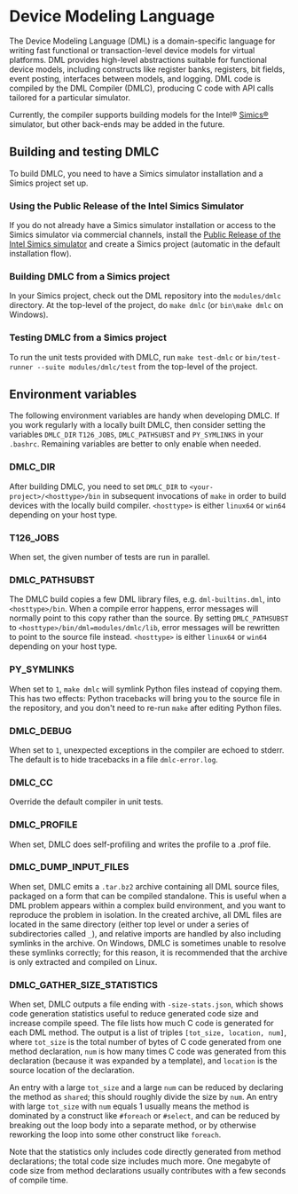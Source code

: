 <!--
  © 2021 Intel Corporation
  SPDX-License-Identifier: MPL-2.0
-->

# Device Modeling Language

The Device Modeling Language (DML) is a domain-specific language for
writing fast functional or transaction-level device models for virtual
platforms.  DML provides high-level abstractions suitable for
functional device models, including constructs like register banks,
registers, bit fields, event posting, interfaces between models, and
logging. DML code is compiled by the DML Compiler (DMLC), producing C
code with API calls tailored for a particular simulator.

Currently, the compiler supports building models for the Intel®
[Simics®](https://www.intel.com/content/www/us/en/developer/articles/tool/simics-simulator.html)
simulator, but other back-ends may be added in the
future.


## Building and testing DMLC 

To build DMLC, you need to have a Simics
simulator installation and a Simics project set up.


### Using the Public Release of the Intel Simics Simulator

If you do not already have a Simics simulator installation or access to the
Simics simulator via commercial channels, install the [Public Release of
the Intel Simics simulator](https://software.intel.com/simics-simulator) 
and create a Simics project (automatic in the default installation flow).

### Building DMLC from a Simics project
In your Simics project, check out the DML repository into the `modules/dmlc`
directory.  At the top-level of the project, do `make dmlc`
(or `bin\make dmlc` on Windows). 

### Testing DMLC from a Simics project
To run the unit tests provided with DMLC, run `make test-dmlc` or
`bin/test-runner --suite modules/dmlc/test` from the top-level
of the project.


## Environment variables
The following environment variables are handy when developing DMLC. If you work
regularly with a locally built DMLC, then consider setting the variables
`DMLC_DIR` `T126_JOBS`, `DMLC_PATHSUBST` and `PY_SYMLINKS` in your
`.bashrc`. Remaining variables are better to only enable when needed.

### DMLC_DIR
After building DMLC, you need to set `DMLC_DIR` to `<your-project>/<hosttype>/bin`
in subsequent invocations of `make` in order to build devices with the locally
build compiler. `<hosttype>` is either `linux64` or `win64` depending on your 
host type. 

### T126_JOBS
When set, the given number of tests are run in parallel.

### DMLC_PATHSUBST
The DMLC build copies a few DML library files, e.g. `dml-builtins.dml`, into
`<hosttype>/bin`. When a compile error happens, error messages will normally point
to this copy rather than the source. By setting `DMLC_PATHSUBST` to
`<hosttype>/bin/dml=modules/dmlc/lib`, error messages will be rewritten to point
to the source file instead.  `<hosttype>` is either `linux64` or `win64` 
depending on your host type. 

### PY_SYMLINKS
When set to `1`, `make dmlc` will symlink Python files instead of copying
them. This has two effects: Python tracebacks will bring you to the source file
in the repository, and you don't need to re-run `make` after editing Python
files.

### DMLC_DEBUG
When set to `1`, unexpected exceptions in the compiler are echoed to
stderr. The default is to hide tracebacks in a file `dmlc-error.log`.

### DMLC_CC
Override the default compiler in unit tests.

### DMLC_PROFILE
When set, DMLC does self-profiling and writes the profile to a .prof file.

### DMLC_DUMP_INPUT_FILES
When set, DMLC emits a `.tar.bz2` archive containing all DML source files,
packaged on a form that can be compiled standalone. This is useful when a DML
problem appears within a complex build environment, and you want to reproduce
the problem in isolation. In the created archive, all DML files are located in
the same directory (either top level or under a series of subdirectories called
`_`), and relative imports are handled by also including symlinks in the
archive. On Windows, DMLC is sometimes unable to resolve these symlinks
correctly; for this reason, it is recommended that the archive is only
extracted and compiled on Linux.

### DMLC_GATHER_SIZE_STATISTICS
When set, DMLC outputs a file ending with `-size-stats.json`, which shows code
generation statistics useful to reduce generated code size and increase compile
speed. The file lists how much C code is generated for each DML method. The
output is a list of triples `[tot_size, location, num]`, where `tot_size` is
the total number of bytes of C code generated from one method declaration,
`num` is how many times C code was generated from this declaration (because it
was expanded by a template), and `location` is the source location of the
declaration.

An entry with a large `tot_size` and a large `num` can be reduced by declaring
the method as `shared`; this should roughly divide the size by `num`. An entry
with large `tot_size` with `num` equals 1 usually means the method is dominated
by a construct like `#foreach` or `#select`, and can be reduced by breaking out
the loop body into a separate method, or by otherwise reworking the loop into
some other construct like `foreach`.

Note that the statistics only includes code directly generated from method
declarations; the total code size includes much more. One megabyte of code size
from method declarations usually contributes with a few seconds of compile
time.
